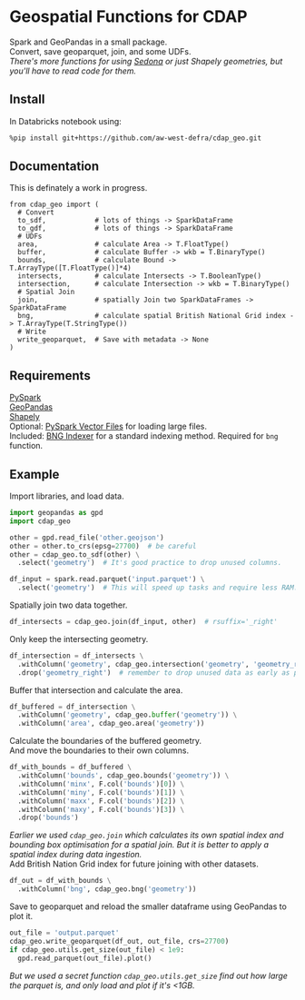 # Geospatial Functions for CDAP
Spark and GeoPandas in a small package.  
Convert, save geoparquet, join, and some UDFs.  
*There's more functions for using [Sedona](https://sedona.apache.org/api/sql/Overview/) or just Shapely geometries, but you'll have to read code for them.*


## Install
In Databricks notebook using:
```sh
%pip install git+https://github.com/aw-west-defra/cdap_geo.git
```


## Documentation
This is definately a work in progress.
```
from cdap_geo import (
  # Convert
  to_sdf,            # lots of things -> SparkDataFrame
  to_gdf,            # lots of things -> SparkDataFrame
  # UDFs
  area,              # calculate Area -> T.FloatType()
  buffer,            # calculate Buffer -> wkb = T.BinaryType()
  bounds,            # calculate Bound -> T.ArrayType([T.FloatType()]*4)
  intersects,        # calculate Intersects -> T.BooleanType()
  intersection,      # calculate Intersection -> wkb = T.BinaryType()
  # Spatial Join
  join,              # spatially Join two SparkDataFrames -> SparkDataFrame
  bng,               # calculate spatial British National Grid index -> T.ArrayType(T.StringType())
  # Write
  write_geoparquet,  # Save with metadata -> None
)
```


## Requirements
[PySpark](https://spark.apache.org/docs/3.1.1/api/python/reference/)  
[GeoPandas](https://geopandas.org/en/stable/docs/reference.html)  
[Shapely](https://shapely.readthedocs.io/en/latest/manual.html)  
Optional:  [PySpark Vector Files](https://github.com/Defra-Data-Science-Centre-of-Excellence/pyspark-vector-files) for loading large files.  
Included:  [BNG Indexer](https://github.com/Defra-Data-Science-Centre-of-Excellence/bng-indexer) for a standard indexing method.  Required for `bng` function.  


## Example
Import libraries, and load data.
```py
import geopandas as gpd
import cdap_geo

other = gpd.read_file('other.geojson')
other = other.to_crs(epsg=27700)  # be careful
other = cdap_geo.to_sdf(other) \
  .select('geometry')  # It's good practice to drop unused columns.

df_input = spark.read.parquet('input.parquet') \
  .select('geometry')  # This will speed up tasks and require less RAM.
```
Spatially join two data together.
```py
df_intersects = cdap_geo.join(df_input, other)  # rsuffix='_right'
```
Only keep the intersecting geometry.
```py
df_intersection = df_intersects \
  .withColumn('geometry', cdap_geo.intersection('geometry', 'geometry_right')) \
  .drop('geometry_right')  # remember to drop unused data as early as possible.
```
Buffer that intersection and calculate the area.
```py
df_buffered = df_intersection \
  .withColumn('geometry', cdap_geo.buffer('geometry')) \
  .withColumn('area', cdap_geo.area('geometry'))
```
Calculate the boundaries of the buffered geometry.  
And move the boundaries to their own columns.
```py
df_with_bounds = df_buffered \
  .withColumn('bounds', cdap_geo.bounds('geometry')) \
  .withColumn('minx', F.col('bounds')[0]) \
  .withColumn('miny', F.col('bounds')[1]) \
  .withColumn('maxx', F.col('bounds')[2]) \
  .withColumn('maxy', F.col('bounds')[3]) \
  .drop('bounds')
```
*Earlier we used `cdap_geo.join` which calculates its own spatial index and bounding box optimisation for a spatial join.  But it is better to apply a spatial index during data ingestion.*  
Add British Nation Grid index for future joining with other datasets.
```py
df_out = df_with_bounds \
  .withColumn('bng', cdap_geo.bng('geometry'))
```
Save to geoparquet and reload the smaller dataframe using GeoPandas to plot it.  
```py
out_file = 'output.parquet'
cdap_geo.write_geoparquet(df_out, out_file, crs=27700)
if cdap_geo.utils.get_size(out_file) < 1e9:
  gpd.read_parquet(out_file).plot()
```
*But we used a secret function `cdap_geo.utils.get_size` find out how large the parquet is, and only load and plot if it's <1GB.*
